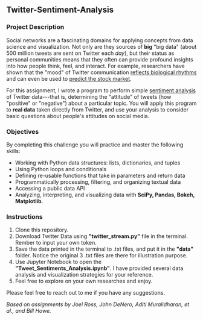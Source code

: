 ## Twitter-Sentiment-Analysis
### Project Description
Social networks are a fascinating domains for applying concepts from data science and visualization. Not only are they sources of **big** "big data" (about 500 million tweets are sent on Twitter each _day_), but their status as personal communities means that they often can provide profound insights into how people think, feel, and interact. For example, researchers have shown that the "mood" of Twitter communication [reflects biological rhythms](http://www.nytimes.com/2011/09/30/science/30twitter.html) and can even be used to [predict the stock market](http://arxiv.org/pdf/1010.3003&embedded=true).

For this assignment, I wrote a program to perform simple [sentiment analysis](https://en.wikipedia.org/wiki/Sentiment_analysis) of Twitter data---that is, determining the "attitude" of tweets (how "positive" or "negative") about a particular topic. You will apply this program to **real data** taken directly from Twitter, and use your analysis to consider basic questions about people's attitudes on social media.

### Objectives
By completing this challenge you will practice and master the following skills:

* Working with Python data structures: lists, dictionaries, and tuples
* Using Python loops and conditionals
* Defining re-usable functions that take in parameters and return data
* Programmatically processing, filtering, and organizing textual data
* Accessing a public data API
* Analyzing, interpreting, and visualizing data with __SciPy, Pandas, Bokeh, Matplotlib__.

### Instructions
1. Clone this repository. 
2. Download Twitter Data using __"twitter_stream.py"__ file in the terminal. Rember to input your own token.
3. Save the data printed in the terminal to .txt files, and put it in the __"data"__ folder. Notice the original 3 .txt files are there for illustration purpose.
4. Use Jupyter Notebook to open the __"Tweet_Sentiments_Analysis.ipynb"__. I have provided several data analysis and visualization strategies for your reference. 
5. Feel free to explore on your own researches and enjoy.

Please feel free to reach out to me if you have any suggestions.


_Based on assignments by Joel Ross, John DeNero, Aditi Muralidharan, et al., and Bill Howe._ 
